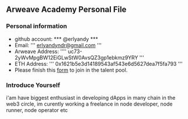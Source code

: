 ## Arweave Academy Personal File

### Personal information

- github account: *** @erlyandy ***
- Email: ''' erlyandyndr@gmail.com '''
- Arweave Address: '''' uc73-2yWvMpgBW12EiGLwStW0AvsQZ3gp1ebkmz9YRY '''
- ETH Address: ''' 0x1621b5e3d14189543af543e6d5627dea7f5fa793 '''
- Please finish this [form](https://docs.google.com/forms/d/e/1FAIpQLSfWA5fIIcBgmRppm3jNz5vmf9Mai_QMVil-2pO4r7YKn_Zhtw/viewform?usp=sf_link) to join in the talent pool.

### Introduce Yourself
 i'am have biggest enthusiast in developing dApps in many chain in the web3 circle, im curently working a freelance in node developer, node runner, node operator etc
